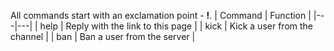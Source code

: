 All commands start with an exclamation point - **!**.
| Command | Function |
|---|---|
| help | Reply with the link to this page |
| kick | Kick a user from the channel |
| ban | Ban a user from the server |
